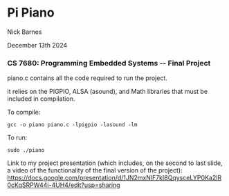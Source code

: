 # Pi Piano

Nick Barnes

December 13th 2024

### CS 7680: Programming Embedded Systems -- Final Project

piano.c contains all the code required to run the project.

it relies on the PIGPIO, ALSA (asound), and Math libraries that must be included in compilation.

To compile:

```
gcc -o piano piano.c -lpigpio -lasound -lm
```

To run:

```
sudo ./piano
```

Link to my project presentation (which includes, on the second to last slide, a video of the functionality of the final version of the project): https://docs.google.com/presentation/d/1JN2mxNlF7kI8QqysceLYP0Ka2IR0cKqSRPW44i-4UH4/edit?usp=sharing
